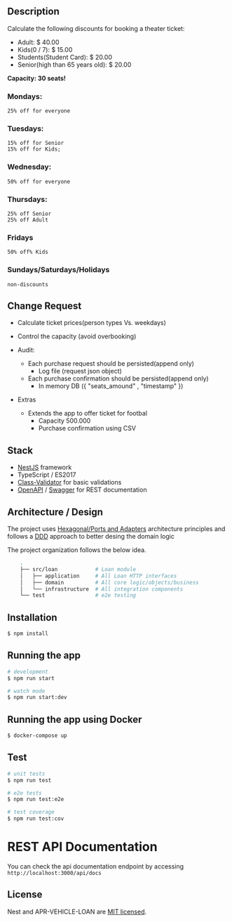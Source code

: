 ## Description

Calculate the following discounts for booking a theater ticket:

- Adult: $ 40.00
- Kids(0 / 7): $ 15.00
- Students(Student Card): $ 20.00
- Senior(high than 65 years old): $ 20.00

**Capacity: 30 seats!**

### Mondays:
    25% off for everyone

### Tuesdays:
    15% off for Senior
    15% off for Kids;

### Wednesday:
    50% off for everyone

### Thursdays:
    25% off Senior
    25% off Adult

### Fridays
    50% off% Kids

### Sundays/Saturdays/Holidays
    non-discounts

## Change Request

- Calculate ticket prices(person types Vs. weekdays)
- Control the capacity (avoid overbooking)
- Audit:
    - Each purchase request should be persisted(append only)
        - Log file (request json object)
    - Each purchase confirmation should be persisted(append only)
        - In memory DB ({ "seats_amound" , "timestamp" })
        
- Extras
    - Extends the app to offer ticket for footbal
        - Capacity 500.000
        - Purchase confirmation using CSV

## Stack

- [NestJS](https://nestjs.com) framework
- TypeScript / ES2017
- [Class-Validator](https://www.npmjs.com/package/@nestjsi/class-validator) for basic validations
- [OpenAPI](https://www.openapis.org/) / [Swagger](https://swagger.io/) for REST documentation

## Architecture / Design

The project uses [Hexagonal/Ports and Adapters](https://alistair.cockburn.us/hexagonal-architecture) architecture principles and follows a [DDD](https://www.domainlanguage.com/ddd/) approach to better desing the domain logic

The project organization follows the below idea.

```bash
    .
    ├── src/loan            # Loan module
    │   ├── application     # All Loan HTTP interfaces
    │   ├── domain          # All core logic/objects/business
    │   └── infrastructure  # All integration components
    └── test                # e2e testing
```

## Installation

```bash
$ npm install
```

## Running the app

```bash
# development
$ npm run start

# watch mode
$ npm run start:dev
```

## Running the app using Docker

```bash
$ docker-compose up

```

## Test

```bash
# unit tests
$ npm run test

# e2e tests
$ npm run test:e2e

# test coverage
$ npm run test:cov
```

# REST API Documentation

You can check the api documentation endpoint by accessing `http://localhost:3000/api/docs`

## License

Nest and APR-VEHICLE-LOAN are [MIT licensed](LICENSE).
